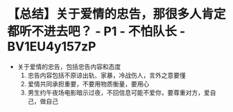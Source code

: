 # 【总结】关于爱情的忠告，那很多人肯定都听不进去吧？ - P1 - 不怕队长 - BV1EU4y157zP

-   关于爱情的忠告，包括忠告内容和态度
    1.  忠告内容包括不原谅出轨、家暴，冷战伤人，言外之意要懂
    2.  爱情共同承担重要，不要用物质衡量，要用心
    3.  男生约午夜场电影暗示过夜，不回信息可能不爱你，要尊重对方，爱自己，做自己